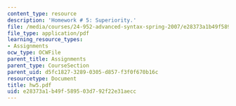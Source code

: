 ```yaml
---
content_type: resource
description: 'Homework # 5: Superiority.'
file: /media/courses/24-952-advanced-syntax-spring-2007/e28373a1b49f589503d792f22e31aecc_hw5.pdf
file_type: application/pdf
learning_resource_types:
- Assignments
ocw_type: OCWFile
parent_title: Assignments
parent_type: CourseSection
parent_uid: d5fc1827-3289-0305-d857-f3f0f670b16c
resourcetype: Document
title: hw5.pdf
uid: e28373a1-b49f-5895-03d7-92f22e31aecc
---
```

